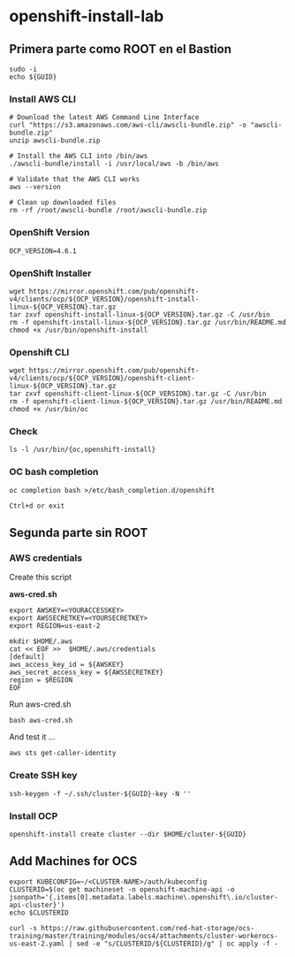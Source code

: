 # openshift-install-lab


## Primera parte como ROOT en el Bastion

    sudo -i
    echo ${GUID}

### Install AWS CLI

    # Download the latest AWS Command Line Interface
    curl "https://s3.amazonaws.com/aws-cli/awscli-bundle.zip" -o "awscli-bundle.zip"
    unzip awscli-bundle.zip

    # Install the AWS CLI into /bin/aws
    ./awscli-bundle/install -i /usr/local/aws -b /bin/aws

    # Validate that the AWS CLI works
    aws --version

    # Clean up downloaded files
    rm -rf /root/awscli-bundle /root/awscli-bundle.zip
    

### OpenShift Version

    OCP_VERSION=4.6.1

### OpenShift Installer

    wget https://mirror.openshift.com/pub/openshift-v4/clients/ocp/${OCP_VERSION}/openshift-install-linux-${OCP_VERSION}.tar.gz
    tar zxvf openshift-install-linux-${OCP_VERSION}.tar.gz -C /usr/bin
    rm -f openshift-install-linux-${OCP_VERSION}.tar.gz /usr/bin/README.md
    chmod +x /usr/bin/openshift-install


### Openshift CLI

    wget https://mirror.openshift.com/pub/openshift-v4/clients/ocp/${OCP_VERSION}/openshift-client-linux-${OCP_VERSION}.tar.gz
    tar zxvf openshift-client-linux-${OCP_VERSION}.tar.gz -C /usr/bin
    rm -f openshift-client-linux-${OCP_VERSION}.tar.gz /usr/bin/README.md
    chmod +x /usr/bin/oc

### Check

    ls -l /usr/bin/{oc,openshift-install}

### OC bash completion

    oc completion bash >/etc/bash_completion.d/openshift

    Ctrl+d or exit
    
## Segunda parte sin ROOT

### AWS credentials

Create this script

   **aws-cred.sh**

    export AWSKEY=<YOURACCESSKEY>
    export AWSSECRETKEY=<YOURSECRETKEY>
    export REGION=us-east-2

    mkdir $HOME/.aws
    cat << EOF >>  $HOME/.aws/credentials
    [default]
    aws_access_key_id = ${AWSKEY}
    aws_secret_access_key = ${AWSSECRETKEY}
    region = $REGION
    EOF


Run aws-cred.sh

    bash aws-cred.sh

And test it ...

    aws sts get-caller-identity
    
    

   
   ### Create SSH key

    ssh-keygen -f ~/.ssh/cluster-${GUID}-key -N ''



### Install OCP

    openshift-install create cluster --dir $HOME/cluster-${GUID}
    
    
    
    
    
## Add Machines for OCS

    export KUBECONFIG=~/<CLUSTER-NAME>/auth/kubeconfig
    CLUSTERID=$(oc get machineset -n openshift-machine-api -o jsonpath='{.items[0].metadata.labels.machine\.openshift\.io/cluster-api-cluster}')
    echo $CLUSTERID
    
    curl -s https://raw.githubusercontent.com/red-hat-storage/ocs-training/master/training/modules/ocs4/attachments/cluster-workerocs-us-east-2.yaml | sed -e "s/CLUSTERID/${CLUSTERID}/g" | oc apply -f -

